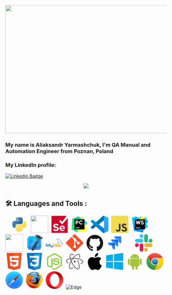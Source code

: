 <div align="center">
</div>
  <div align="center">
  <img src="https://cdn.dribbble.com/users/1299339/screenshots/2972130/media/9c0c352c84f67a0f1eb6fd279c7a2b79.gif" width="600" height="400">
</div>

### My name is Aliaksandr Yarmashchuk, I'm QA Manual and Automation Engineer from Poznan, Poland

### My LinkedIn profile:
[![Linkedin Badge](https://img.shields.io/badge/-Aliaksandr.Yarmashchuk-blue?style=flat&logo=Linkedin&logoColor=white)](https://www.linkedin.com/in/aliaksandr-yarmashchuk/)


  <div align="center">
</div>
  <div align="center">
  <img src="https://pontistechnology.com/wp-content/uploads/2023/03/shutterstock_1837443379-1-2048x1365.jpg">
</div>

## :hammer_and_wrench: Languages and Tools :
 <div>
   &nbsp;&nbsp;&nbsp;&nbsp;<img src="https://github.com/devicons/devicon/blob/master/icons/python/python-original.svg" title="Python" alt="Python" width="55" height="55"/>&nbsp;
   <img src="https://upload.wikimedia.org/wikipedia/commons/thumb/d/d5/Selenium_Logo.png/861px-Selenium_Logo.png?20200511151950" width="55" height="55" />&nbsp
   <img src="https://github.com/devicons/devicon/blob/master/icons/selenium/selenium-original.svg" title="Selenium" alt="Selenium" width="55"/>&nbsp;
   <img src="https://github.com/devicons/devicon/blob/master/icons/pycharm/pycharm-original.svg" title="PyCharm" alt="PyCharm" width="55"/>&nbsp;
   <img src="https://github.com/devicons/devicon/blob/master/icons/vscode/vscode-original.svg" title="VSCode" alt="VSCode" width="55"/>&nbsp;
   <img src="https://github.com/devicons/devicon/blob/master/icons/javascript/javascript-original.svg" title="JavaScript" alt="JavaScript" width="55" height="55"/>&nbsp
   <img src="https://github.com/devicons/devicon/blob/master/icons/webstorm/webstorm-original.svg" title="Webstorm" alt="Webstorm" width="55"/>&nbsp; 
   <img src="https://res.cloudinary.com/postman/image/upload/t_team_logo/v1629869194/team/2893aede23f01bfcbd2319326bc96a6ed0524eba759745ed6d73405a3a8b67a8" width="55" height="55"/>&nbsp;
   <img src="https://github.com/devicons/devicon/blob/master/icons/xcode/xcode-original.svg" title="XCode" alt="XCode" width="55"/>&nbsp; 
   <img src="https://github.com/devicons/devicon/blob/master/icons/mysql/mysql-original-wordmark.svg" title="MySQL"  alt="MySQL" width="55" height="55"/>&nbsp
   <img src="https://github.com/devicons/devicon/blob/master/icons/git/git-original.svg" width="55" height="55" />&nbsp
   <img src="https://github.com/devicons/devicon/blob/master/icons/github/github-original.svg" width="55" height="55" />&nbsp;
   <img src="https://github.com/devicons/devicon/blob/master/icons/jira/jira-original.svg" title="Jira" alt="Jira" width="55"/>&nbsp;&nbsp;&nbsp;&nbsp;
   &nbsp;&nbsp;&nbsp;&nbsp;<img src="https://github.com/devicons/devicon/blob/master/icons/slack/slack-original.svg" title="Slack" alt="Slack" width="55" height="55"/>&nbsp;
   <img src="https://github.com/devicons/devicon/blob/master/icons/html5/html5-original.svg" title="HTML5" alt="HTML" width="55" height="55"/>&nbsp;
   <img src="https://github.com/devicons/devicon/blob/master/icons/css3/css3-original.svg"  title="CSS3" alt="CSS" width="55" height="55"/>&nbsp;
   <img src="https://github.com/devicons/devicon/blob/master/icons/nodejs/nodejs-original.svg" title="NodeJS" alt="NodeJS" width="55" height="55"/>&nbsp;
   <img src="https://github.com/devicons/devicon/blob/master/icons/atom/atom-original.svg" title="Atom" alt="Atom" width="55"/>&nbsp; 
   <img src="https://github.com/devicons/devicon/blob/master/icons/apple/apple-original.svg" title="Apple" alt="Apple" width="55"/>&nbsp; 
   <img src="https://github.com/devicons/devicon/blob/master/icons/windows8/windows8-original.svg" title="Windows" alt="Windows" width="55"/>&nbsp; 
   <img src="https://github.com/devicons/devicon/blob/master/icons/android/android-original.svg" title="Android" alt="Android" width="55"/>&nbsp;
   <img src="https://github.com/devicons/devicon/blob/master/icons/chrome/chrome-original.svg" title="Chrome" alt="Chrome" width="55" height="55"/>&nbsp;
   <img src="https://github.com/devicons/devicon/blob/master/icons/safari/safari-original.svg" title="Safari" alt="Safari" width="55" height="55"/>&nbsp;
   <img src="https://github.com/devicons/devicon/blob/master/icons/firefox/firefox-original.svg" title="Firefox" alt="Firefox" width="55"/>&nbsp; 
   <img src="https://github.com/devicons/devicon/blob/master/icons/opera/opera-original.svg" title="Opera" alt="Opera" width="55"/>&nbsp;
   <img src="https://avatars.githubusercontent.com/u/11354582?s=200&v=4" title="Edge" alt="Edge" width="55"/>&nbsp;



 
  

